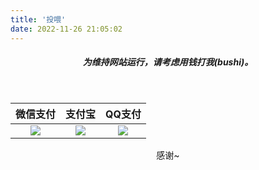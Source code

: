 ```yaml
---
title: '投喂'
date: 2022-11-26 21:05:02
---
```


<style>
th{
color:var(--text-color);
}
</style>

<div style="text-align: center;">
<h5 ><strong>为维持网站运行，请考虑用钱打我(bushi)。</strong></h5>
<br/>


<p><table style="text-align: center;">
<thead>
<tr>
<th>微信支付</th>
<th >支付宝</th>
<th>QQ支付</th>
</tr>
</thead>
<tbody>
<tr >
<td ><img  style="text-align: center;" src="https://pic.imgdb.cn/item/630aea3716f2c2beb1294251.jpg" /></td>
<td ><img  style="text-align: center;" src="https://pic.imgdb.cn/item/630aea6e16f2c2beb1295c1a.jpg" /></td>
<td ><img  style="text-align: center;" src="https://pic.imgdb.cn/item/630aea8016f2c2beb129632a.jpg" /></td>
</tr>
</tbody>
</table></p>


<p>感谢~</p>

</div>